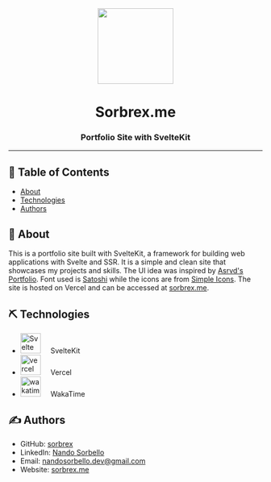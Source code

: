 <div id="header" align="center">
    <img src="./static/icons/icon.ico" width="150"/>
    <h1 align="center">Sorbrex.me</h1>
    <h3 align="center">Portfolio Site with SvelteKit</h3>
</div>

---

## 📝 Table of Contents
- [About](#about)
- [Technologies](#technologies)
- [Authors](#authors)

## 🧐 About <a name = "about"></a>
This is a portfolio site built with SvelteKit, a framework for building web applications with Svelte and SSR. It is a simple and clean site that showcases my projects and skills.
The UI idea was inspired by [Asrvd's Portfolio](https://github.com/asrvd/asrvd.me).
Font used is [Satoshi](https://www.fontshare.com/fonts/satoshi) while the icons are from [Simple Icons](https://simpleicons.org/).
The site is hosted on Vercel and can be accessed at [sorbrex.me](https://sorbrex-me.vercel.app/).

## ⛏️ Technologies <a name = "technologies"></a>
- [<img src="https://cdn.simpleicons.org/svelte/#FF3E00" title="Svelte" alt="Svelte" width="40" height="40"/>](https://kit.svelte.dev/) &nbsp;&nbsp;&nbsp; SvelteKit
- [<img src="https://cdn.simpleicons.org/vercel/fff" title="vercel" alt="vercel" width="40" height="40"/>](https://vercel.com/) &nbsp;&nbsp;&nbsp; Vercel
- [<img src="https://cdn.simpleicons.org/wakatime/fff" title="wakatime" alt="wakatime" width="40" height="40"/>](https://wakatime.com/) &nbsp;&nbsp;&nbsp; WakaTime

## ✍️ Authors <a name = "authors"></a>
- GitHub: [sorbrex](https://github.com/sorbrex)
- LinkedIn: [Nando Sorbello](https://www.linkedin.com/in/sorbellonando/)
- Email: [nandosorbello.dev@gmail.com](mailto:nandosorbello.dev@gmail.com)
- Website: [sorbrex.me](https://sorbrex-me.vercel.app/)
  

